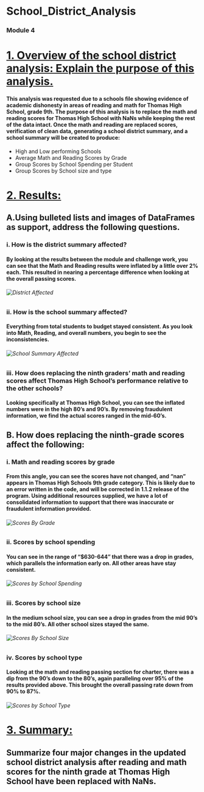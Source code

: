 # School_District_Analysis
### Module 4
# <ins> 1. Overview of the school district analysis: Explain the purpose of this analysis.
#### This analysis was requested due to a schools file showing evidence of academic dishonesty in areas of reading and math for Thomas High School, grade 9th. The purpose of this analysis is to replace the math and reading scores for Thomas High School with NaNs while keeping the rest of the data intact. Once the math and reading are replaced scores, verification of clean data, generating a school district summary, and a school summary will be created to produce:
* High and Low performing Schools
* Average Math and Reading Scores by Grade
* Group Scores by School Spending per Student
* Group Scores by School size and type
# <ins> 2. Results: 
## A.Using bulleted lists and images of DataFrames as support, address the following questions.
### i. How is the district summary affected?
#### By looking at the results between the module and challenge work, you can see that the Math and Reading results were inflated by a little over 2% each. This resulted in nearing a percentage difference when looking at the overall passing scores.
###### ![District Affected](https://github.com/raineytracyn/School_District_Analysis/blob/main/Resources/District%20Affected.png)
### ii. How is the school summary affected?
#### Everything from total students to budget stayed consistent. As you look into Math, Reading, and overall numbers, you begin to see the inconsistencies.
###### ![School Summary Affected](https://github.com/raineytracyn/School_District_Analysis/blob/main/Resources/School%20Summary%20Affected.png)
### iii. How does replacing the ninth graders’ math and reading scores affect Thomas High School’s performance relative to the other schools?
#### Looking specifically at Thomas High School, you can see the inflated numbers were in the high 80’s and 90’s. By removing fraudulent information, we find the actual scores ranged in the mid-60’s. 
## B. How does replacing the ninth-grade scores affect the following:
### i. Math and reading scores by grade
#### From this angle, you can see the scores have not changed, and “nan” appears in Thomas High Schools 9th grade category. This is likely due to an error written in the code, and will be corrected in 1.1.2 release of the program. Using additional resources supplied, we have a lot of consolidated information to support that there was inaccurate or fraudulent information provided.
###### ![Scores By Grade](https://github.com/raineytracyn/School_District_Analysis/blob/main/Resources/Scores%20by%20Grade.png)
### ii. Scores by school spending
#### You can see in the range of “$630-644” that there was a drop in grades, which parallels the information early on. All other areas have stay consistent.
###### ![Scores by School Spending](https://github.com/raineytracyn/School_District_Analysis/blob/main/Resources/Scores%20by%20School%20spending.png)
### iii. Scores by school size
#### In the medium school size, you can see a drop in grades from the mid 90’s to the mid 80’s. All other school sizes stayed the same.
###### ![Scores By School Size](https://github.com/raineytracyn/School_District_Analysis/blob/main/Resources/Score%20by%20School%20Size.png)
### iv. Scores by school type
#### Looking at the math and reading passing section for charter, there was a dip from the 90’s down to the 80’s, again paralleling over 95% of the results provided above. This brought the overall passing rate down from 90% to 87%.
###### ![Scores by School Type](https://github.com/raineytracyn/School_District_Analysis/blob/main/Resources/Scores%20by%20School%20type.png)
# <ins> 3. Summary: 
## Summarize four major changes in the updated school district analysis after reading and math scores for the ninth grade at Thomas High School have been replaced with NaNs.
####
